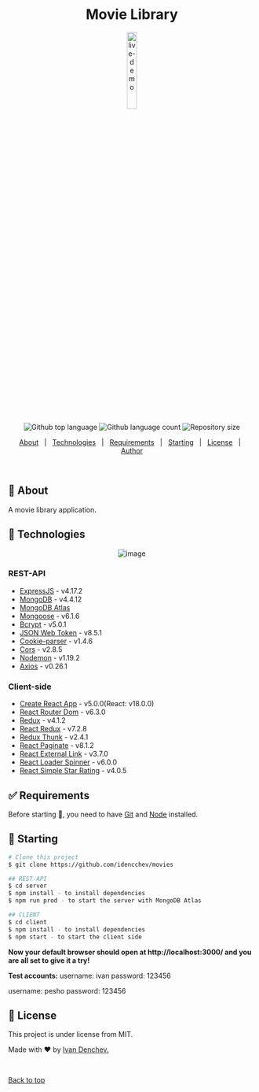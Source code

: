 <h1 align="center">Movie Library</h1>
<div align="center" id="top">

[<img alt="live-demo" width="20%" src="https://www.a2solutions.ae/wp-content/uploads/2016/12/live-demo.png" />](https://movie-library-1.herokuapp.com/)

</div>
<p align="center">
  <img alt="Github top language" src="https://img.shields.io/github/languages/top/idencchev/movies?color=56BEB8">

  <img alt="Github language count" src="https://img.shields.io/github/languages/count/idencchev/movies?color=56BEB8">

  <img alt="Repository size" src="https://img.shields.io/github/repo-size/idencchev/movies?color=56BEB8">
</p>

<p align="center">
  <a href="#dart-about">About</a> &#xa0; | &#xa0; 
  <a href="#rocket-technologies">Technologies</a> &#xa0; | &#xa0;
  <a href="#white_check_mark-requirements">Requirements</a> &#xa0; | &#xa0;
  <a href="#checkered_flag-starting">Starting</a> &#xa0; | &#xa0;
  <a href="#memo-license">License</a> &#xa0; | &#xa0;
  <a href="https://www.linkedin.com/in/ivan-denchev-a211a3218/" target="_blank">Author</a>
</p>

<br>

## :dart: About

A movie library application.

## :rocket: Technologies

<p align="center">
  <img src="https://www.crossshoresolutions.com/wp-content/uploads/2020/04/mern_icon.png" alt="image" border="0" />
</p>

### REST-API

- [ExpressJS](https://github.com/expressjs/express/blob/master/Readme.md) - v4.17.2
- [MongoDB](https://www.mongodb.com/) - v4.4.12
- [MongoDB Atlas](https://www.mongodb.com/cloud/atlas)
- [Mongoose](https://github.com/Automattic/mongoose/blob/master/README.md) - v6.1.6
- [Bcrypt](https://github.com/kelektiv/node.bcrypt.js/blob/master/README.md) - v5.0.1
- [JSON Web Token](https://github.com/auth0/node-jsonwebtoken/blob/master/README.md) - v8.5.1
- [Cookie-parser](https://github.com/expressjs/cookie-parser/blob/master/README.md) - v1.4.6
- [Cors](https://github.com/expressjs/cors/blob/master/README.md) - v2.8.5
- [Nodemon](https://github.com/remy/nodemon/blob/main/README.md) - v1.19.2
- [Axios](https://github.com/axios/axios/blob/master/README.md) - v0.26.1

### Client-side

- [Create React App](https://github.com/facebook/create-react-app/blob/main/README.md) - v5.0.0(React: v18.0.0)
- [React Router Dom](https://github.com/remix-run/react-router/blob/main/README.md) - v6.3.0
- [Redux](https://github.com/reduxjs/redux/blob/master/README.md) - v4.1.2
- [React Redux](https://github.com/reduxjs/react-redux/blob/master/README.md) - v7.2.8
- [Redux Thunk](https://github.com/reduxjs/redux-thunk/blob/master/README.md) - v2.4.1
- [React Paginate](https://github.com/AdeleD/react-paginate/blob/master/README.md) - v8.1.2
- [React External Link](https://github.com/acelaya/react-external-link/blob/main/README.md) - v3.7.0
- [React Loader Spinner](https://github.com/mhnpd/react-loader-spinner/blob/master/README.md) - v6.0.0
- [React Simple Star Rating](https://github.com/awran5/react-simple-star-rating/blob/main/README.md) - v4.0.5

## :white_check_mark: Requirements

Before starting :checkered_flag:, you need to have [Git](https://git-scm.com) and [Node](https://nodejs.org/en/) installed.

## :checkered_flag: Starting

```bash
# Clone this project
$ git clone https://github.com/idencchev/movies

## REST-API
$ cd server
$ npm install - to install dependencies
$ npm run prod - to start the server with MongoDB Atlas

## CLIENT
$ cd client
$ npm install - to install dependencies
$ npm start - to start the client side
```

**Now your default browser should open at http://localhost:3000/ and you are all set to give it a try!**

**Test accounts:**
username: ivan
password: 123456

username: pesho
password: 123456

## :memo: License

This project is under license from MIT.

Made with :heart: by <a href="https://github.com/idencchev" target="_blank">Ivan Denchev.</a>

&#xa0;

<a href="#top">Back to top</a>
